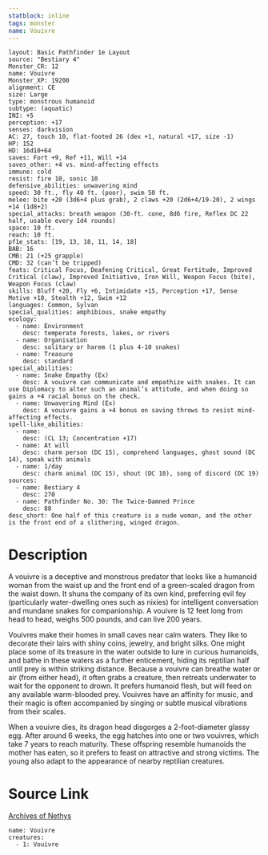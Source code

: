 ```yaml
---
statblock: inline
tags: monster
name: Vouivre
---
```

```statblock
layout: Basic Pathfinder 1e Layout
source: "Bestiary 4"
Monster_CR: 12
name: Vouivre
Monster_XP: 19200
alignment: CE
size: Large
type: monstrous humanoid
subtype: (aquatic)
INI: +5
perception: +17
senses: darkvision
AC: 27, touch 10, flat-footed 26 (dex +1, natural +17, size -1)
HP: 152
HD: 16d10+64
saves: Fort +9, Ref +11, Will +14
saves_other: +4 vs. mind-affecting effects
immune: cold
resist: fire 10, sonic 10
defensive_abilities: unwavering mind
speed: 30 ft., fly 40 ft. (poor), swim 50 ft.
melee: bite +20 (3d6+4 plus grab), 2 claws +20 (2d6+4/19-20), 2 wings +14 (1d8+2)
special_attacks: breath weapon (30-ft. cone, 8d6 fire, Reflex DC 22 half, usable every 1d4 rounds)
space: 10 ft.
reach: 10 ft.
pf1e_stats: [19, 13, 18, 11, 14, 18]
BAB: 16
CMB: 21 (+25 grapple)
CMD: 32 (can’t be tripped)
feats: Critical Focus, Deafening Critical, Great Fortitude, Improved Critical (claw), Improved Initiative, Iron Will, Weapon Focus (bite), Weapon Focus (claw)
skills: Bluff +20, Fly +6, Intimidate +15, Perception +17, Sense Motive +10, Stealth +12, Swim +12
languages: Common, Sylvan
special_qualities: amphibious, snake empathy
ecology:
  - name: Environment
    desc: temperate forests, lakes, or rivers
  - name: Organisation
    desc: solitary or harem (1 plus 4-10 snakes)
  - name: Treasure
    desc: standard
special_abilities:
  - name: Snake Empathy (Ex)
    desc: A vouivre can communicate and empathize with snakes. It can use Diplomacy to alter such an animal’s attitude, and when doing so gains a +4 racial bonus on the check.
  - name: Unwavering Mind (Ex)
    desc: A vouivre gains a +4 bonus on saving throws to resist mind-affecting effects.
spell-like_abilities:
  - name:
    desc: (CL 13; Concentration +17)
  - name: At will
    desc: charm person (DC 15), comprehend languages, ghost sound (DC 14), speak with animals
  - name: 1/day
    desc: charm animal (DC 15), shout (DC 18), song of discord (DC 19)
sources:
  - name: Bestiary 4
    desc: 270
  - name: Pathfinder No. 30: The Twice-Damned Prince
    desc: 88
desc_short: One half of this creature is a nude woman, and the other is the front end of a slithering, winged dragon.
```
# Description
A vouivre is a deceptive and monstrous predator that looks like a humanoid woman from the waist up and the front end of a green-scaled dragon from the waist down. It shuns the company of its own kind, preferring evil fey (particularly water-dwelling ones such as nixies) for intelligent conversation and mundane snakes for companionship. A vouivre is 12 feet long from head to head, weighs 500 pounds, and can live 200 years.

Vouivres make their homes in small caves near calm waters. They like to decorate their lairs with shiny coins, jewelry, and bright silks. One might place some of its treasure in the water outside to lure in curious humanoids, and bathe in these waters as a further enticement, hiding its reptilian half until prey is within striking distance. Because a vouivre can breathe water or air (from either head), it often grabs a creature, then retreats underwater to wait for the opponent to drown. It prefers humanoid flesh, but will feed on any available warm-blooded prey. Vouivres have an affinity for music, and their magic is often accompanied by singing or subtle musical vibrations from their scales.

When a vouivre dies, its dragon head disgorges a 2-foot-diameter glassy egg. After around 6 weeks, the egg hatches into one or two vouivres, which take 7 years to reach maturity. These offspring resemble humanoids the mother has eaten, so it prefers to feast on attractive and strong victims. The young also adapt to the appearance of nearby reptilian creatures.
# Source Link
[Archives of Nethys](https://aonprd.com/MonsterDisplay.aspx?ItemName=Vouivre)
```encounter-table
name: Vouivre
creatures:
  - 1: Vouivre
```
